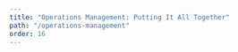 ```yaml
---
title: "Operations Management: Putting It All Together"
path: "/operations-management"
order: 16
---
```


